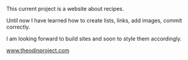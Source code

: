 This current project is a website about recipes. 

Until now I have learned how to create lists, links, add images, commit correctly.

I am looking forward to build sites and soon to style them accordingly.

www.theodinproject.com